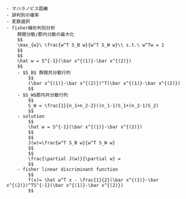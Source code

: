 
    - マハラノビス距離
    - 誤判別の確率
    - 変数選択
    - fisher線形判別分析
        群間分散/郡内分散の最大化
        $$
        \max_{w}\ \frac{w^T S_B w}{w^T S_W w}\\ s.t.\ w^Tw = 1
        $$
        $$
        \hat w = S^{-1}(\bar x^{(1)}-\bar x^{(2)})
        $$
        - $S_B$ 群間共分散行列
            $$
            (\bar x^{(1)}-\bar x^{(2)})^T(\bar x^{(1)}-\bar x^{(2)})
            $$
        - $S_W$郡内共分散行列
            $$
            S_W = \frac{1}{n_1+n_2-2}((n_1-1)S_1+(n_2-1)S_2)
            $$
        - solution
            $$
            \hat w = S^{-1}(\bar x^{(1)}-\bar x^{(2)})
            $$
            $$
            J(w)=\frac{w^T S_B w}{w^T S_W w}
            $$
            $$
            \frac{\partial J(w)}{\partial w} = 
            $$
        - fisher linear discriminant function
            $$
            f(x)= \hat w^T x - \frac{1}{2}(\bar x^{(1)}-\bar x^{(2)})^TS^{-1}(\bar x^{(1)}-\bar x^{(2)})
            $$